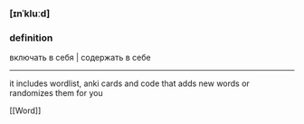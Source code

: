 ### [ɪnˈkluːd]
### definition
включать в себя | содержать в себе

---
it includes wordlist, anki cards and code that adds new words or randomizes them for you

[[Word]]
